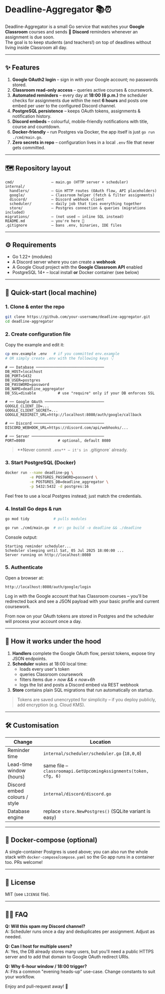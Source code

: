 # Deadline-Aggregator 📚⏰

Deadline-Aggregator is a small Go service that watches your **Google Classroom** courses and sends 📢 **Discord** reminders whenever an assignment is due soon.  
The goal is to keep students (and teachers!) on top of deadlines without living inside Classroom all day.

---

## ✨ Features

1. **Google OAuth2 login** – sign in with your Google account; no passwords stored.
2. **Classroom read-only access** – queries active courses & coursework.
3. **Automated reminders** – every day at **18:00 (6 p.m.)** the scheduler checks for assignments due within the next **6 hours** and posts one embed per user to the configured Discord channel.
4. **PostgreSQL persistence** – keeps OAuth tokens, assignments & notification history.
5. **Discord embeds** – colourful, mobile-friendly notifications with title, course and countdown.
6. **Docker-friendly** – run Postgres via Docker, the app itself is just `go run ./cmd/main.go`.
7. **Zero secrets in repo** – configuration lives in a local `.env` file that never gets committed.

---

## 🗺️ Repository layout

```
cmd/                 – main.go (HTTP server + scheduler)
internal/
  handlers/          – Gin HTTP routes (OAuth flow, API placeholders)
  google/            – Classroom helper (fetch & filter assignments)
  discord/           – Discord webhook client
  scheduler/         – daily job that ties everything together
  store/             – Postgres connection & queries (migrations included)
migrations/          – (not used – inline SQL instead)
README.md            – you're here 🙂
.gitignore           – bans .env, binaries, IDE files
```

---

## ⚙️ Requirements

- Go 1.22+ (modules)
- A Discord server where you can create a **webhook**
- A Google Cloud project with the **Google Classroom API** enabled
- PostgreSQL 14+ – local install **or** Docker container (see below)

---

## 🚀 Quick-start (local machine)

### 1. Clone & enter the repo

```bash
git clone https://github.com/your-username/deadline-aggregator.git
cd deadline-aggregator
```

### 2. Create configuration file

Copy the example and edit it:

```bash
cp env.example .env   # if you committed env.example
# OR simply create .env with the following keys 👇
```

```.env
# ── Database ───────────────────────────────
DB_HOST=localhost
DB_PORT=5432
DB_USER=postgres
DB_PASSWORD=password
DB_NAME=deadline_aggregator
DB_SSL=disable          # use "require" only if your DB enforces SSL

# ── Google OAuth ───────────────────────────
GOOGLE_CLIENT_ID=...
GOOGLE_CLIENT_SECRET=...
GOOGLE_REDIRECT_URL=http://localhost:8080/auth/google/callback

# ── Discord ────────────────────────────────
DISCORD_WEBHOOK_URL=https://discord.com/api/webhooks/...

# ── Server ─────────────────────────────────
PORT=8080               # optional, default 8080
```

> **Never commit `.env** – it's in `.gitignore` already.

### 3. Start PostgreSQL (Docker)

```bash
docker run --name deadline-pg \
           -e POSTGRES_PASSWORD=password \
           -e POSTGRES_DB=deadline_aggregator \
           -p 5432:5432 -d postgres:16
```

Feel free to use a local Postgres instead; just match the credentials.

### 4. Install Go deps & run

```bash
go mod tidy           # pulls modules

go run ./cmd/main.go  # or: go build -o deadline && ./deadline
```

Console output:

```
Starting reminder scheduler...
Scheduler sleeping until Sat, 05 Jul 2025 18:00:00 ...
Server running on http://localhost:8080
```

### 5. Authenticate

Open a browser at:

```
http://localhost:8080/auth/google/login
```

Log in with the Google account that has Classroom courses – you'll be redirected back and see a JSON payload with your basic profile and current coursework.

From now on your OAuth tokens are stored in Postgres and the scheduler will process your account once a day.

---

## 🔧 How it works under the hood

1. **Handlers** complete the Google OAuth flow, persist tokens, expose tiny JSON endpoints.
2. **Scheduler** wakes at 18:00 local time:
   - loads every user's token
   - queries Classroom coursework
   - filters items due _> now && ≤ now+6h_
   - logs the list and posts a Discord embed via REST webhook
3. **Store** contains plain SQL migrations that run automatically on startup.

> Tokens are saved unencrypted for simplicity – if you deploy publicly, add encryption (e.g. Cloud KMS).

---

## 🛠️ Customisation

| Change                        | Location                                                         |
| ----------------------------- | ---------------------------------------------------------------- |
| Reminder time                 | `internal/scheduler/scheduler.go` (`18,0,0`)                     |
| Lead-time window (hours)      | same file – `classroomapi.GetUpcomingAssignments(token, cfg, 6)` |
| Discord embed colours / style | `internal/discord/discord.go`                                    |
| Database engine               | replace `store.NewPostgres()` (SQLite variant is easy)           |

---

## 🐳 Docker-compose (optional)

A single-container Postgres is used above; you can also run the whole stack with `docker-compose`/`compose.yaml` so the Go app runs in a container too. PRs welcome!

---

## 📜 License

MIT (see `LICENSE` file).

---

## 🙋‍♀️ FAQ

**Q: Will this spam my Discord channel?**  
A: Scheduler runs once a day and deduplicates per assignment. Adjust as needed.

**Q: Can I host for multiple users?**  
A: Yes, the DB already stores many users, but you'll need a public HTTPS server and to add that domain to Google OAuth redirect URIs.

**Q: Why 6-hour window / 18:00 trigger?**  
A: Fits a common "evening heads-up" use-case. Change constants to suit your workflow.

Enjoy and pull-request away! 🎉
